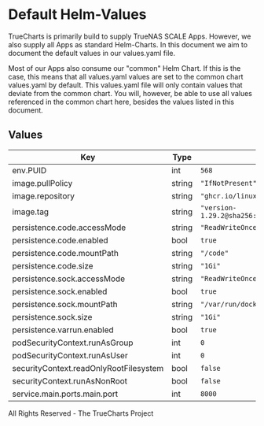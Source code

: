 # Default Helm-Values

TrueCharts is primarily build to supply TrueNAS SCALE Apps.
However, we also supply all Apps as standard Helm-Charts. In this document we aim to document the default values in our values.yaml file.

Most of our Apps also consume our "common" Helm Chart.
If this is the case, this means that all values.yaml values are set to the common chart values.yaml by default. This values.yaml file will only contain values that deviate from the common chart.
You will, however, be able to use all values referenced in the common chart here, besides the values listed in this document.

## Values

| Key | Type | Default | Description |
|-----|------|---------|-------------|
| env.PUID | int | `568` |  |
| image.pullPolicy | string | `"IfNotPresent"` |  |
| image.repository | string | `"ghcr.io/linuxserver/cloud9"` |  |
| image.tag | string | `"version-1.29.2@sha256:9406e20f2c8c8c0372990e4d1147529de55b499a61c323ea2f96c76b59d77cfd"` |  |
| persistence.code.accessMode | string | `"ReadWriteOnce"` |  |
| persistence.code.enabled | bool | `true` |  |
| persistence.code.mountPath | string | `"/code"` |  |
| persistence.code.size | string | `"1Gi"` |  |
| persistence.sock.accessMode | string | `"ReadWriteOnce"` |  |
| persistence.sock.enabled | bool | `true` |  |
| persistence.sock.mountPath | string | `"/var/run/docker.sock"` |  |
| persistence.sock.size | string | `"1Gi"` |  |
| persistence.varrun.enabled | bool | `true` |  |
| podSecurityContext.runAsGroup | int | `0` |  |
| podSecurityContext.runAsUser | int | `0` |  |
| securityContext.readOnlyRootFilesystem | bool | `false` |  |
| securityContext.runAsNonRoot | bool | `false` |  |
| service.main.ports.main.port | int | `8000` |  |

All Rights Reserved - The TrueCharts Project
